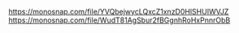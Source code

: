 https://monosnap.com/file/YVQbejwycLQxcZ1xnzD0HlSHUIWVJZ
https://monosnap.com/file/WudT81AgSbur2fBGgnhRoHxPnnrObB
